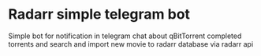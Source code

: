# Radarr simple telegram bot

Simple bot for notification in telegram chat about qBitTorrent completed torrents and
search and import new movie to radarr database via radarr api
